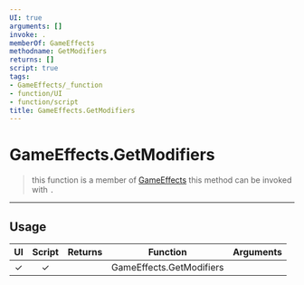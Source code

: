 ```yaml
---
UI: true
arguments: []
invoke: .
memberOf: GameEffects
methodname: GetModifiers
returns: []
script: true
tags:
- GameEffects/_function
- function/UI
- function/script
title: GameEffects.GetModifiers
---
```

# GameEffects.GetModifiers
> this function is a member of [GameEffects](civ-6/lua/GameEffects.md)
> this method can be invoked with `.`
-----
## Usage
|  UI | Script | Returns | Function | Arguments |
|:---:|:------:|-------:|:--------:|:---------|
|✓|✓||GameEffects.GetModifiers||

